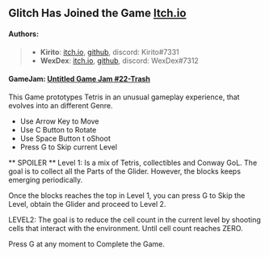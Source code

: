 ## Glitch Has Joined the Game [Itch.io](https://kirito0625.itch.io/glitch-has-joined-the-game)

#### Authors: 
> - **Kirito**: [itch.io](https://kirito0625.itch.io/ "itch.io"), [github](https://github.com/theVoidZ "github"), discord: Kirito#7331
> - **WexDex**: [itch.io](https://wexdex.itch.io/ "itch.io"), [github](https://github.com/WexDex "github"), discord: WexDex#7312

#### GameJam: [Untitled Game Jam #22-Trash](https://itch.io/jam/untitled-game-jam-22 "Untitled Game Jam #22-Trash")

This Game prototypes Tetris in an unusual gameplay experience, that evolves into an different Genre.

- Use Arrow Key to Move
- Use C Button to Rotate
- Use Space Button t oShoot
- Press G to Skip current Level


** SPOILER **
Level 1: Is a mix of Tetris, collectibles and Conway GoL. The goal is to collect all the Parts of the Glider.  However, the blocks keeps emerging periodically.


Once the blocks reaches the top in Level 1, you can press G to Skip the Level, obtain the Glider and proceed to Level 2.


LEVEL2: The goal is to reduce the cell count in the current level by shooting cells that interact with the environment. Until cell count reaches ZERO. 

Press G at any moment to Complete the Game.
